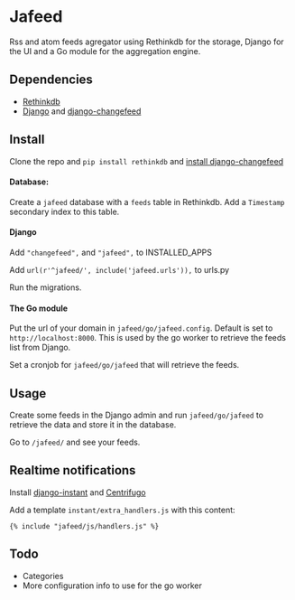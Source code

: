 # Jafeed

Rss and atom feeds agregator using Rethinkdb for the storage, Django for the UI and a Go module for the aggregation
engine.

## Dependencies

- [Rethinkdb](http://rethinkdb.com)
- [Django](https://github.com/django/django) and [django-changefeed](https://github.com/synw/django-changefeed)

## Install

Clone the repo and `pip install rethinkdb`
and [install django-changefeed](http://django-changefeed.readthedocs.io/en/latest/src/install.html)

#### Database:

Create a `jafeed` database with a `feeds` table in Rethinkdb. Add a `Timestamp` secondary index to this table.

#### Django

Add `"changefeed",` and `"jafeed",` to INSTALLED_APPS

Add `url(r'^jafeed/', include('jafeed.urls')),` to urls.py

Run the migrations.

#### The Go module

Put the url of your domain in `jafeed/go/jafeed.config`. Default is set to `http://localhost:8000`. This is used by
the go worker to retrieve the feeds list from Django.

Set a cronjob for `jafeed/go/jafeed` that will retrieve the feeds.

## Usage

Create some feeds in the Django admin and run `jafeed/go/jafeed` to retrieve the data and store it in the database.

Go to `/jafeed/` and see your feeds.

## Realtime notifications

Install [django-instant](https://github.com/synw/django-instant) and 
[Centrifugo](https://github.com/centrifugal/centrifugo)

Add a template ``instant/extra_handlers.js`` with this content:

  ```django
{% include "jafeed/js/handlers.js" %}
  ```

## Todo

- Categories
- More configuration info to use for the go worker
